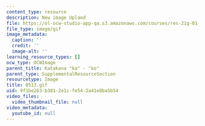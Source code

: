 ```yaml
---
content_type: resource
description: New image Uplaod
file: https://ol-ocw-studio-app-qa.s3.amazonaws.com/courses/res-21g-01-kana-spring-2010/9f1be263b3812e1cfe542a41e8ba5b54_0513.gif
file_type: image/gif
image_metadata:
  caption: ''
  credit: ''
  image-alt: ''
learning_resource_types: []
ocw_type: OCWImage
parent_title: Katakana "ka" - "ko"
parent_type: SupplementalResourceSection
resourcetype: Image
title: 0513.gif
uid: 9f1be263-b381-2e1c-fe54-2a41e8ba5b54
video_files:
  video_thumbnail_file: null
video_metadata:
  youtube_id: null
---
```

